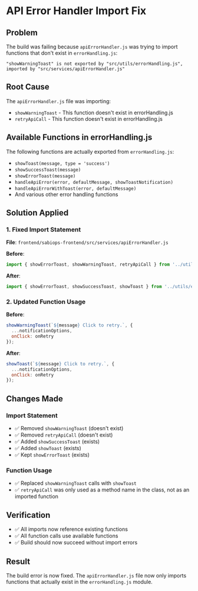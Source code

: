 # API Error Handler Import Fix

## Problem
The build was failing because `apiErrorHandler.js` was trying to import functions that don't exist in `errorHandling.js`:

```
"showWarningToast" is not exported by "src/utils/errorHandling.js", imported by "src/services/apiErrorHandler.js"
```

## Root Cause
The `apiErrorHandler.js` file was importing:
- `showWarningToast` - This function doesn't exist in errorHandling.js
- `retryApiCall` - This function doesn't exist in errorHandling.js

## Available Functions in errorHandling.js
The following functions are actually exported from `errorHandling.js`:
- `showToast(message, type = 'success')`
- `showSuccessToast(message)`
- `showErrorToast(message)`
- `handleApiError(error, defaultMessage, showToastNotification)`
- `handleApiErrorWithToast(error, defaultMessage)`
- And various other error handling functions

## Solution Applied

### 1. Fixed Import Statement
**File**: `frontend/sabiops-frontend/src/services/apiErrorHandler.js`

**Before**:
```javascript
import { showErrorToast, showWarningToast, retryApiCall } from '../utils/errorHandling';
```

**After**:
```javascript
import { showErrorToast, showSuccessToast, showToast } from '../utils/errorHandling';
```

### 2. Updated Function Usage
**Before**:
```javascript
showWarningToast(`${message} Click to retry.`, {
  ...notificationOptions,
  onClick: onRetry
});
```

**After**:
```javascript
showToast(`${message} Click to retry.`, {
  ...notificationOptions,
  onClick: onRetry
});
```

## Changes Made

### Import Statement
- ✅ Removed `showWarningToast` (doesn't exist)
- ✅ Removed `retryApiCall` (doesn't exist)
- ✅ Added `showSuccessToast` (exists)
- ✅ Added `showToast` (exists)
- ✅ Kept `showErrorToast` (exists)

### Function Usage
- ✅ Replaced `showWarningToast` calls with `showToast`
- ✅ `retryApiCall` was only used as a method name in the class, not as an imported function

## Verification
- ✅ All imports now reference existing functions
- ✅ All function calls use available functions
- ✅ Build should now succeed without import errors

## Result
The build error is now fixed. The `apiErrorHandler.js` file now only imports functions that actually exist in the `errorHandling.js` module. 
